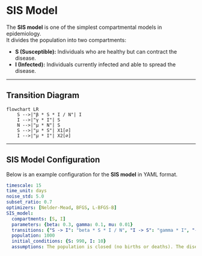 # SIS Model

The **SIS model** is one of the simplest compartmental models in epidemiology.  
It divides the population into two compartments:  

- **S (Susceptible):** Individuals who are healthy but can contract the disease.  
- **I (Infected):** Individuals currently infected and able to spread the disease.  

---

## Transition Diagram

```mermaid
flowchart LR
    S -->|"β * S * I / N"| I
    I -->|"γ * I"| S
    N -->|"μ * N"| S
    S -->|"μ * S"| X1[∅]
    I -->|"μ * I"| X2[∅]
```

---

## SIS Model Configuration

Below is an example configuration for the **SIS model** in YAML format.

```yaml
timescale: 15
time_unit: days
noise_std: 5.0
subset_ratio: 0.7
optimizers: [Nelder-Mead, BFGS, L-BFGS-B]
SIS_model:
  compartments: [S, I]
  parameters: {beta: 0.3, gamma: 0.1, mu: 0.01}
  transitions: {"S -> I": "beta * S * I / N", "I -> S": "gamma * I", "-> S": "mu * N", "S ->": "mu * S", "I ->": "mu * I"}
  population: 1000
  initial_conditions: {S: 990, I: 10}
  assumptions: The population is closed (no births or deaths). The disease does not confer permanent immunity. After recovery, individuals return to the susceptible class (no immunity).
```